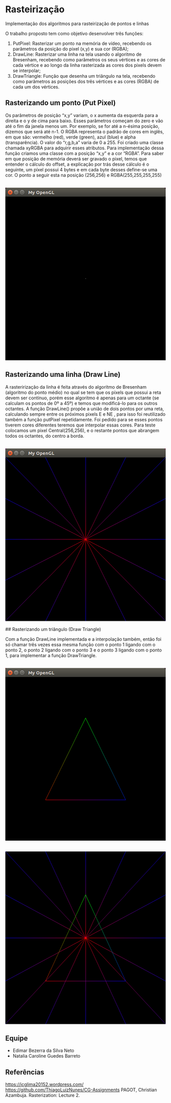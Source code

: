 # Rasteirização 
Implementação dos algoritmos para rasteirização de pontos e linhas

O trabalho proposto tem como objetivo desenvolver três funções:

1. PutPixel: Rasterizar um ponto na memória de vídeo, recebendo os parâmetros da posição do pixel (x,y) e sua cor (RGBA);
2. DrawLine: Rasterizar uma linha na tela usando o algoritmo de  Bresenham, recebendo como parâmetros os seus vértices e as cores de cada vértice e ao longo da linha rasterizada as cores dos pixels devem se interpolar;
3. DrawTriangle: Função que desenha um triângulo na tela, recebendo como parâmetros as posições dos três vértices e as cores (RGBA) de cada um dos vértices.

## Rasterizando um ponto (Put Pixel)

   Os parâmetros de posição “x,y” variam, o x aumenta da esquerda para a direita e o y de cima para baixo. Esses parâmetros começam do zero e vão até o fim da janela menos um. Por exemplo, se for até a n-ésima posição, dizemos que será até n-1.
  O RGBA representa o padrão de cores em inglês, em que são: vermelho (red), verde (green), azul (blue) e alpha (transparência). O valor do “r,g,b,a” varia de 0 a 255. Foi criado uma classe chamada xyRGBA para adquirir esses atributos.
  Para implementação dessa função criamos uma classe com a posição “x,y” e a cor “RGBA”. 
  Para saber em que posição de memória deverá ser gravado o pixel, temos que entender o cálculo do offset, a explicação por trás desse cálculo é o seguinte, um píxel possui 4 bytes e em cada byte desses define-se uma cor.
  O ponto a seguir esta na posição (256,256) e RGBA(255,255,255,255)
  <p align="center">
	<br>
	<img src="./prints/putPixel.png"/ width=510px height=540px>
	<br>
</p>

## Rasterizando uma linha (Draw Line)

  A rasterirização da linha é feita através do algoritmo de Bresenham (algoritmo do ponto médio) no qual se tem que os píxels que possui a reta devem ser contínuo, porém esse algoritmo é apenas para um octante (se calculam os pontos de 0º a 45º) e temos que modificá-lo para os outros octantes.
  A função DrawLine() propõe a união de dois pontos por uma reta, calculando sempre entre os próximos pixels E e NE , para isso foi reutilizado também a função putPixel repetidamente. Foi pedido para se esses pontos tiverem cores diferentes teremos que interpolar essas cores.
  Para teste colocamos um pixel Central(256,256), e o restante pontos que abrangem todos os octantes, do centro a borda.
 <p align="center">
	<br>
	<img src="./prints/drawline.png"/ width=510px height=540px>
	<br>
</p>
## Rasterizando um triângulo (Draw Triangle)

   Com a função DrawLine implementada e a interpolação também, então foi só chamar três vezes essa mesma função com o ponto 1 ligando com o ponto 2, o ponto 2 ligando com o ponto 3 e o ponto 3 ligando com o ponto 1, para implementar a função DrawTriangle.

<p align="center">
	<br>
	<img src="./prints/drawTrinagle.png"/ width=510px height=540px>
	<br>
</p>

<p align="center">
	<br>
	<img src="./prints/allandabout.png"/ width=510px height=540px>
	<br>
</p>

## Equipe

- Edimar Bezerra da Silva Neto 
- Natalia Caroline Guedes Barreto

## Referências

https://icglima20152.wordpress.com/
https://github.com/ThiagoLuizNunes/CG-Assignments
PAGOT, Christian Azambuja. Rasterization: Lecture 2.
